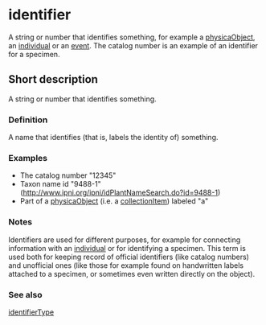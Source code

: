 # identifier

A string or number that identifies something, for example a [physicaObject](__DOCLINK__physicalObject/), an [individual](__DOCLINK__individual/) or an [event](__DOCLINK__event/). The catalog number is an example of an identifier for a specimen.


## Short description

A string or number that identifies something.


### Definition

A name that identifies (that is, labels the identity of) something.


### Examples

* The catalog number "12345"
* Taxon name id "9488-1" (http://www.ipni.org/ipni/idPlantNameSearch.do?id=9488-1)
* Part of a [physicaObject](__DOCLINK__physicalObject/) (i.e. a [collectionItem](__DOCLINK__collectionItem/)) labeled "a"


### Notes

Identifiers are used for different purposes, for example for connecting information with an [individual](__DOCLINK__individual/) or for identifying a specimen. This term is used both for keeping record of official identifiers (like catalog numbers) and unofficial ones (like those for example found on handwritten labels attached to a specimen, or sometimes even written directly on the object).


### See also

[identifierType](__DOCLINK__identifierType/)
